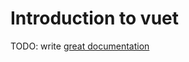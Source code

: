 # Introduction to vuet

TODO: write [great documentation](http://jacobian.org/writing/what-to-write/)
